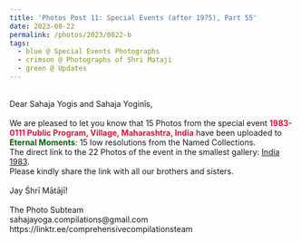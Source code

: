 ```yaml
---
title: 'Photos Post 11: Special Events (after 1975), Part 55'
date: 2023-08-22
permalink: /photos/2023/0822-b
tags:
  - blue @ Special Events Photographs
  - crimson @ Photographs of Shri Mataji
  - green @ Updates
---
```


<p>
<br>
Dear Sahaja Yogis and Sahaja Yoginīs,<br>
<br>
We are pleased to let you know that 15 Photos from the special event <font color="Crimson"><b>1983-0111 Public Program, Village, Maharashtra, India</b></font> have been uploaded to <font color="DarkGreen"><b>Eternal Moments</b></font>: 15 low resolutions from the Named Collections.<br>
The direct link to the 22 Photos of the event in the smallest gallery: <a href="https://eternalmoments.smugmug.com/Countries/India/1983"> India 1983</a>.<br>
Please kindly share the link with all our brothers and sisters.<br>
<br>
Jay Śhrī Mātājī!<br>
<br>
The Photo Subteam<br>
sahajayoga.compilations@gmail.com<br>
https://linktr.ee/comprehensivecompilationsteam<br>
</p>